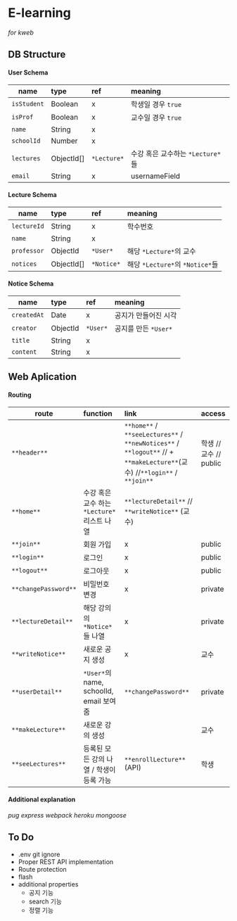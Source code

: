 # E-learning

_for kweb_

## DB Structure

#### User Schema

| name        | type       | ref         | meaning                          |
| ----------- | :--------- | :---------- | :------------------------------- |
| `isStudent` | Boolean    | x           | 학생일 경우 `true`               |
| `isProf`    | Boolean    | x           | 교수일 경우 `true`               |
| `name`      | String     | x           |                                  |
| `schoolId`  | Number     | x           |                                  |
| `lectures`  | ObjectId[] | `*Lecture*` | 수강 혹은 교수하는 `*Lecture*`들 |
| `email`     | String     | x           | usernameField                    |

#### Lecture Schema

| name        | type       | ref        | meaning                         |
| ----------- | :--------- | :--------- | :------------------------------ |
| `lectureId` | String     | x          | 학수번호                        |
| `name`      | String     | x          |                                 |
| `professor` | ObjectId   | `*User*`   | 해당 `*Lecture*`의 교수         |
| `notices`   | ObjectId[] | `*Notice*` | 해당 `*Lecture*`의 `*Notice*`들 |

#### Notice Schema

| name        | type     | ref      | meaning              |
| ----------- | :------- | :------- | :------------------- |
| `createdAt` | Date     | x        | 공지가 만들어진 시각 |
| `creator`   | ObjectId | `*User*` | 공지를 만든 `*User*` |
| `title`     | String   | x        |                      |
| `content`   | String   | x        |                      |

## Web Aplication

#### Routing

| route                | function                                    | link                                                                                                                     | access                 |
| -------------------- | :------------------------------------------ | :----------------------------------------------------------------------------------------------------------------------- | :--------------------- |
| `**header**`         |                                             | `**home**` / `**seeLectures**` / `**newNotices**` / `**logout**` // + `**makeLecture**`(교수) //`**login**` / `**join**` | 학생 // 교수 // public |
| `**home**`           | 수강 혹은 교수 하는 `*Lecture*` 리스트 나열 | `**lectureDetail**` // `**writeNotice**` (교수)                                                                          |
| `**join**`           | 회원 가입                                   | x                                                                                                                        | public                 |
| `**login**`          | 로그인                                      | x                                                                                                                        | public                 |
| `**logout**`         | 로그아웃                                    | x                                                                                                                        | public                 |
| `**changePassword**` | 비밀번호 변경                               | x                                                                                                                        | private                |
| `**lectureDetail**`  | 해당 강의의 `*Notice*`들 나열               | x                                                                                                                        | private                |
| `**writeNotice**`    | 새로운 공지 생성                            | x                                                                                                                        | 교수                   |
| `**userDetail**`     | `*User*`의 name, schoolId, email 보여줌     | `**changePassword**`                                                                                                     | private                |
| `**makeLecture**`    | 새로운 강의 생성                            |                                                                                                                          | 교수                   |
| `**seeLectures**`    | 등록된 모든 강의 나열 / 학생이 등록 가능    | `**enrollLecture**` (API)                                                                                                | 학생                   |

#### Additional explanation

_pug_ _express_ _webpack_ _heroku_ _mongoose_

## To Do

- .env git ignore
- Proper REST API implementation
- Route protection
- flash
- additional properties
  - 공지 기능
  - search 기능
  - 정렬 기능
